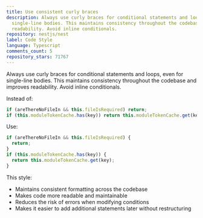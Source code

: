 ```yaml
---
title: Use consistent curly braces
description: Always use curly braces for conditional statements and loops, even for
  single-line bodies. This maintains consistency throughout the codebase and improves
  readability. Avoid inline conditionals.
repository: nestjs/nest
label: Code Style
language: Typescript
comments_count: 5
repository_stars: 71767
---
```


Always use curly braces for conditional statements and loops, even for single-line bodies. This maintains consistency throughout the codebase and improves readability. Avoid inline conditionals.

Instead of:
```typescript
if (areThereNoFileIn && this.fileIsRequired) return;
if (this.moduleTokenCache.has(key)) return this.moduleTokenCache.get(key);
```

Use:
```typescript
if (areThereNoFileIn && this.fileIsRequired) {
  return;
}
if (this.moduleTokenCache.has(key)) {
  return this.moduleTokenCache.get(key);
}
```

This style:
- Maintains consistent formatting across the codebase
- Makes code more readable and maintainable
- Reduces the risk of errors when modifying conditions
- Makes it easier to add additional statements later without restructuring